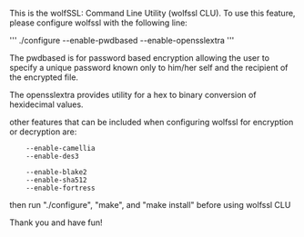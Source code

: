 This is the wolfSSL:  Command Line Utility (wolfssl CLU).
To use this feature, please configure wolfssl with the following line:

'''
./configure --enable-pwdbased --enable-opensslextra
'''

The pwdbased is for password based encryption allowing the user
to specify a unique password known only to him/her self and the 
recipient of the encrypted file.

The opensslextra provides utility for a hex to binary conversion of 
hexidecimal values.

other features that can be included when configuring wolfssl for 
encryption or decryption are:

        --enable-camellia
        --enable-des3
 
        --enable-blake2
        --enable-sha512
        --enable-fortress

then run "./configure", "make", and "make install" before using wolfssl CLU

Thank you and have fun!
